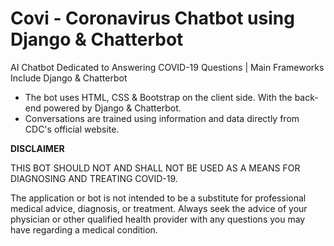 # Covi - Coronavirus Chatbot using Django & Chatterbot

AI Chatbot Dedicated to Answering COVID-19 Questions | Main Frameworks Include Django &amp; Chatterbot


- The bot uses HTML, CSS & Bootstrap on the client side. With the back-end powered by Django & Chatterbot. 
- Conversations are trained using information and data directly from CDC's official website.


**DISCLAIMER**

THIS BOT SHOULD NOT AND SHALL NOT BE USED AS A MEANS FOR DIAGNOSING AND TREATING COVID-19.

The application or bot is not intended to be a substitute for professional medical advice, diagnosis, or treatment. Always seek the advice of your physician or other qualified health provider with any questions you may have regarding a medical condition.
